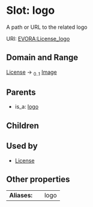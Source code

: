 
# Slot: logo

A path or URL to the related logo

URI: [EVORA:License_logo](https://evora-project.eu/License_logo)


## Domain and Range

[License](License.md) &#8594;  <sub>0..1</sub> [Image](Image.md)

## Parents

 *  is_a: [logo](logo.md)

## Children


## Used by

 * [License](License.md)

## Other properties

|  |  |  |
| --- | --- | --- |
| **Aliases:** | | logo |